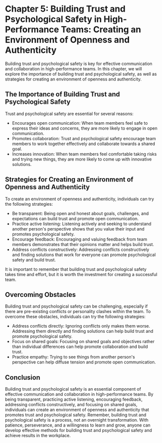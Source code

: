 Chapter 5: Building Trust and Psychological Safety in High-Performance Teams: Creating an Environment of Openness and Authenticity
==================================================================================================================================

Building trust and psychological safety is key for effective communication and collaboration in high-performance teams. In this chapter, we will explore the importance of building trust and psychological safety, as well as strategies for creating an environment of openness and authenticity.

The Importance of Building Trust and Psychological Safety
---------------------------------------------------------

Trust and psychological safety are essential for several reasons:

* Encourages open communication: When team members feel safe to express their ideas and concerns, they are more likely to engage in open communication.
* Promotes collaboration: Trust and psychological safety encourage team members to work together effectively and collaborate towards a shared goal.
* Increases innovation: When team members feel comfortable taking risks and trying new things, they are more likely to come up with innovative solutions.

Strategies for Creating an Environment of Openness and Authenticity
-------------------------------------------------------------------

To create an environment of openness and authenticity, individuals can try the following strategies:

* Be transparent: Being open and honest about goals, challenges, and expectations can build trust and promote open communication.
* Practice active listening: Listening actively and seeking to understand another person's perspective shows that you value their input and promotes psychological safety.
* Encourage feedback: Encouraging and valuing feedback from team members demonstrates that their opinions matter and helps build trust.
* Address conflicts constructively: Addressing conflicts constructively and finding solutions that work for everyone can promote psychological safety and build trust.

It is important to remember that building trust and psychological safety takes time and effort, but it is worth the investment for creating a successful team.

Overcoming Obstacles
--------------------

Building trust and psychological safety can be challenging, especially if there are pre-existing conflicts or personality clashes within the team. To overcome these obstacles, individuals can try the following strategies:

* Address conflicts directly: Ignoring conflicts only makes them worse. Addressing them directly and finding solutions can help build trust and promote psychological safety.
* Focus on shared goals: Focusing on shared goals and objectives rather than individual differences can help promote collaboration and build trust.
* Practice empathy: Trying to see things from another person's perspective can help diffuse tension and promote open communication.

Conclusion
----------

Building trust and psychological safety is an essential component of effective communication and collaboration in high-performance teams. By being transparent, practicing active listening, encouraging feedback, addressing conflicts constructively, and focusing on shared goals, individuals can create an environment of openness and authenticity that promotes trust and psychological safety. Remember, building trust and psychological safety is a process, not an overnight transformation. With patience, perseverance, and a willingness to learn and grow, anyone can develop effective methods for building trust and psychological safety and achieve results in the workplace.
